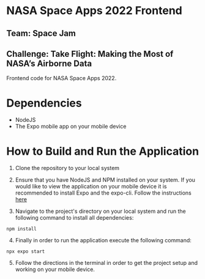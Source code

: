 # NASA Space Apps 2022 Frontend
## Team: Space Jam
## Challenge: Take Flight: Making the Most of NASA’s Airborne Data
Frontend code for NASA Space Apps 2022.

# Dependencies
- NodeJS
- The Expo mobile app on your mobile device

# How to Build and Run the Application
1. Clone the repository to your local system

2. Ensure that you have NodeJS and NPM installed on your system. If you would like
to view the application on your mobile device it is recommended to install Expo and
the expo-cli. Follow the instructions [here](https://reactnative.dev/docs/0.60/enviroment-setup)

3. Navigate to the project's directory on your local system and run the following 
command to install all dependencies:
```
npm install
```

4. Finally in order to run the application execute the following command:
```
npx expo start
```

5. Follow the directions in the terminal in order to get the project setup and working on your
mobile device.

